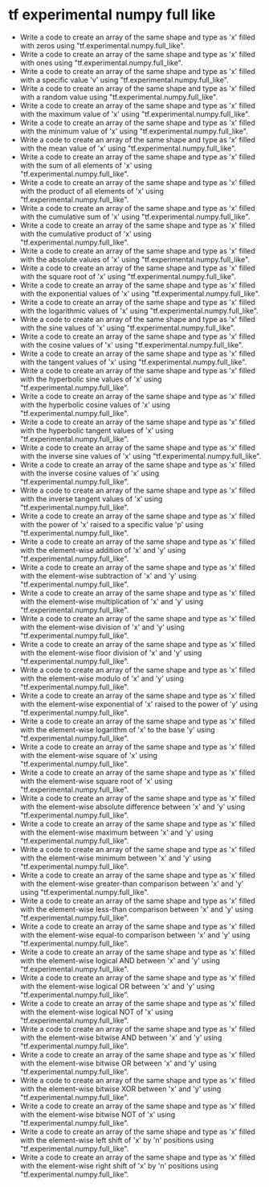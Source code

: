 # tf experimental numpy full like

- Write a code to create an array of the same shape and type as 'x' filled with zeros using "tf.experimental.numpy.full_like".
- Write a code to create an array of the same shape and type as 'x' filled with ones using "tf.experimental.numpy.full_like".
- Write a code to create an array of the same shape and type as 'x' filled with a specific value 'v' using "tf.experimental.numpy.full_like".
- Write a code to create an array of the same shape and type as 'x' filled with a random value using "tf.experimental.numpy.full_like".
- Write a code to create an array of the same shape and type as 'x' filled with the maximum value of 'x' using "tf.experimental.numpy.full_like".
- Write a code to create an array of the same shape and type as 'x' filled with the minimum value of 'x' using "tf.experimental.numpy.full_like".
- Write a code to create an array of the same shape and type as 'x' filled with the mean value of 'x' using "tf.experimental.numpy.full_like".
- Write a code to create an array of the same shape and type as 'x' filled with the sum of all elements of 'x' using "tf.experimental.numpy.full_like".
- Write a code to create an array of the same shape and type as 'x' filled with the product of all elements of 'x' using "tf.experimental.numpy.full_like".
- Write a code to create an array of the same shape and type as 'x' filled with the cumulative sum of 'x' using "tf.experimental.numpy.full_like".
- Write a code to create an array of the same shape and type as 'x' filled with the cumulative product of 'x' using "tf.experimental.numpy.full_like".
- Write a code to create an array of the same shape and type as 'x' filled with the absolute values of 'x' using "tf.experimental.numpy.full_like".
- Write a code to create an array of the same shape and type as 'x' filled with the square root of 'x' using "tf.experimental.numpy.full_like".
- Write a code to create an array of the same shape and type as 'x' filled with the exponential values of 'x' using "tf.experimental.numpy.full_like".
- Write a code to create an array of the same shape and type as 'x' filled with the logarithmic values of 'x' using "tf.experimental.numpy.full_like".
- Write a code to create an array of the same shape and type as 'x' filled with the sine values of 'x' using "tf.experimental.numpy.full_like".
- Write a code to create an array of the same shape and type as 'x' filled with the cosine values of 'x' using "tf.experimental.numpy.full_like".
- Write a code to create an array of the same shape and type as 'x' filled with the tangent values of 'x' using "tf.experimental.numpy.full_like".
- Write a code to create an array of the same shape and type as 'x' filled with the hyperbolic sine values of 'x' using "tf.experimental.numpy.full_like".
- Write a code to create an array of the same shape and type as 'x' filled with the hyperbolic cosine values of 'x' using "tf.experimental.numpy.full_like".
- Write a code to create an array of the same shape and type as 'x' filled with the hyperbolic tangent values of 'x' using "tf.experimental.numpy.full_like".
- Write a code to create an array of the same shape and type as 'x' filled with the inverse sine values of 'x' using "tf.experimental.numpy.full_like".
- Write a code to create an array of the same shape and type as 'x' filled with the inverse cosine values of 'x' using "tf.experimental.numpy.full_like".
- Write a code to create an array of the same shape and type as 'x' filled with the inverse tangent values of 'x' using "tf.experimental.numpy.full_like".
- Write a code to create an array of the same shape and type as 'x' filled with the power of 'x' raised to a specific value 'p' using "tf.experimental.numpy.full_like".
- Write a code to create an array of the same shape and type as 'x' filled with the element-wise addition of 'x' and 'y' using "tf.experimental.numpy.full_like".
- Write a code to create an array of the same shape and type as 'x' filled with the element-wise subtraction of 'x' and 'y' using "tf.experimental.numpy.full_like".
- Write a code to create an array of the same shape and type as 'x' filled with the element-wise multiplication of 'x' and 'y' using "tf.experimental.numpy.full_like".
- Write a code to create an array of the same shape and type as 'x' filled with the element-wise division of 'x' and 'y' using "tf.experimental.numpy.full_like".
- Write a code to create an array of the same shape and type as 'x' filled with the element-wise floor division of 'x' and 'y' using "tf.experimental.numpy.full_like".
- Write a code to create an array of the same shape and type as 'x' filled with the element-wise modulo of 'x' and 'y' using "tf.experimental.numpy.full_like".
- Write a code to create an array of the same shape and type as 'x' filled with the element-wise exponential of 'x' raised to the power of 'y' using "tf.experimental.numpy.full_like".
- Write a code to create an array of the same shape and type as 'x' filled with the element-wise logarithm of 'x' to the base 'y' using "tf.experimental.numpy.full_like".
- Write a code to create an array of the same shape and type as 'x' filled with the element-wise square of 'x' using "tf.experimental.numpy.full_like".
- Write a code to create an array of the same shape and type as 'x' filled with the element-wise square root of 'x' using "tf.experimental.numpy.full_like".
- Write a code to create an array of the same shape and type as 'x' filled with the element-wise absolute difference between 'x' and 'y' using "tf.experimental.numpy.full_like".
- Write a code to create an array of the same shape and type as 'x' filled with the element-wise maximum between 'x' and 'y' using "tf.experimental.numpy.full_like".
- Write a code to create an array of the same shape and type as 'x' filled with the element-wise minimum between 'x' and 'y' using "tf.experimental.numpy.full_like".
- Write a code to create an array of the same shape and type as 'x' filled with the element-wise greater-than comparison between 'x' and 'y' using "tf.experimental.numpy.full_like".
- Write a code to create an array of the same shape and type as 'x' filled with the element-wise less-than comparison between 'x' and 'y' using "tf.experimental.numpy.full_like".
- Write a code to create an array of the same shape and type as 'x' filled with the element-wise equal-to comparison between 'x' and 'y' using "tf.experimental.numpy.full_like".
- Write a code to create an array of the same shape and type as 'x' filled with the element-wise logical AND between 'x' and 'y' using "tf.experimental.numpy.full_like".
- Write a code to create an array of the same shape and type as 'x' filled with the element-wise logical OR between 'x' and 'y' using "tf.experimental.numpy.full_like".
- Write a code to create an array of the same shape and type as 'x' filled with the element-wise logical NOT of 'x' using "tf.experimental.numpy.full_like".
- Write a code to create an array of the same shape and type as 'x' filled with the element-wise bitwise AND between 'x' and 'y' using "tf.experimental.numpy.full_like".
- Write a code to create an array of the same shape and type as 'x' filled with the element-wise bitwise OR between 'x' and 'y' using "tf.experimental.numpy.full_like".
- Write a code to create an array of the same shape and type as 'x' filled with the element-wise bitwise XOR between 'x' and 'y' using "tf.experimental.numpy.full_like".
- Write a code to create an array of the same shape and type as 'x' filled with the element-wise bitwise NOT of 'x' using "tf.experimental.numpy.full_like".
- Write a code to create an array of the same shape and type as 'x' filled with the element-wise left shift of 'x' by 'n' positions using "tf.experimental.numpy.full_like".
- Write a code to create an array of the same shape and type as 'x' filled with the element-wise right shift of 'x' by 'n' positions using "tf.experimental.numpy.full_like".